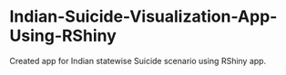 # Indian-Suicide-Visualization-App-Using-RShiny
Created app for Indian statewise Suicide scenario using RShiny app.

